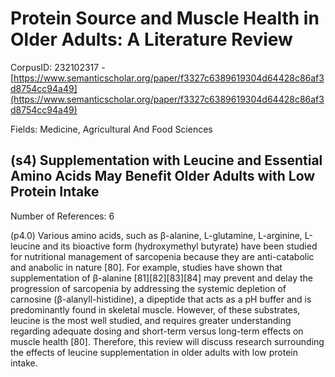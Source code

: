 # Protein Source and Muscle Health in Older Adults: A Literature Review

CorpusID: 232102317 - [https://www.semanticscholar.org/paper/f3327c6389619304d64428c86af3d8754cc94a49](https://www.semanticscholar.org/paper/f3327c6389619304d64428c86af3d8754cc94a49)

Fields: Medicine, Agricultural And Food Sciences

## (s4) Supplementation with Leucine and Essential Amino Acids May Benefit Older Adults with Low Protein Intake
Number of References: 6

(p4.0) Various amino acids, such as β-alanine, L-glutamine, L-arginine, L-leucine and its bioactive form (hydroxymethyl butyrate) have been studied for nutritional management of sarcopenia because they are anti-catabolic and anabolic in nature [80]. For example, studies have shown that supplementation of β-alanine [81][82][83][84] may prevent and delay the progression of sarcopenia by addressing the systemic depletion of carnosine (β-alanyll-histidine), a dipeptide that acts as a pH buffer and is predominantly found in skeletal muscle. However, of these substrates, leucine is the most well studied, and requires greater understanding regarding adequate dosing and short-term versus long-term effects on muscle health [80]. Therefore, this review will discuss research surrounding the effects of leucine supplementation in older adults with low protein intake.

